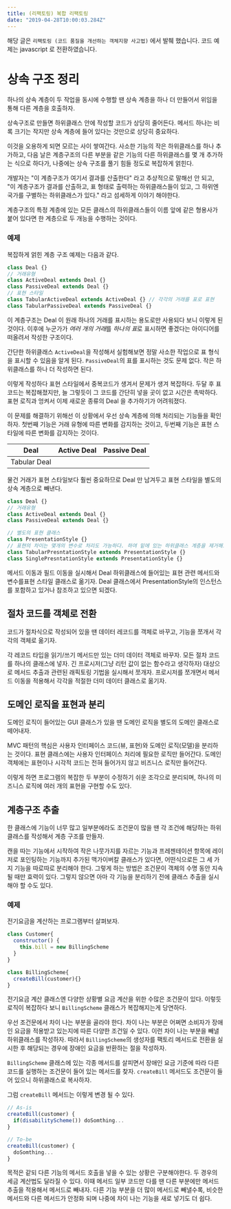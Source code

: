 ```yaml
---
title: (리팩토링) 복합 리팩토링
date: "2019-04-28T10:00:03.284Z"
---
```


해당 글은 `리팩토링 (코드 품질을 개선하는 객체지향 사고법)` 에서 발췌 했습니다. 코드 예제는 javascript 로 전환하였습니다.

# 상속 구조 정리

하나의 상속 계층이 두 작업을 동시에 수행할 땐 상속 계층을 하나 더 만들어서 위임을 통해 다른 계층을 호출하자.

상속구조로 만들면 하위클래스 안에 작성할 코드가 상당히 줄어든다.
메서드 하나는 비록 크기는 작지만 상속 계층에 들어 있다는 것만으로 상당히 중요하다.

이것을 오용하게 되면 모르는 사이 쌓여간다. 사소한 기능의 작은 하위클래스를 하나 추가하고, 다음 날은 계층구조의 다른 부분을 같은 기능의 다른 하위클래스를 몇 개 추가하는 식으로 하다가, 나중에는 상속 구조를 풀기 힘들 정도로 복잡하게 얽힌다.

개발자는 "이 계층구조가 여기서 결과를 산출한다" 라고 추상적으로 말해선 안 되고, "이 계층구조가 결과를 산출하고, 표 형태로 출력하는 하위클래스들이 있고, 그 하위엔 국가를 구별하는 하위클래스가 있다." 라고 섬세하게 이야기 해야한다.

계층구조의 특정 계층에 있는 모든 클래스의 하위클래스들이 이름 앞에 같은 형용사가 붙어 있다면 한 계층으로 두 개능을 수행하는 것이다.

### 예제

복잡하게 얽힌 계층 구조 예제는 다음과 같다.

```javascript
class Deal {}
// 거래유형
class ActiveDeal extends Deal {}
class PassiveDeal extends Deal {}
// 표현 스타일
class TabularActiveDeal extends ActiveDeal {} // 각각의 거래를 표로 표현
class TabularPassiveDeal extends PassiveDeal {}
```

이 계층구조는 Deal 이 원래 하나의 거래를 표시하는 용도로만 사용되다 보니 이렇게 된것이다.
이후에 누군가가 *여러 개의 거래*를 *하나의 표*로 표시하면 좋겠다는 아이디어를 떠올려서 작성한 구조이다.

간단한 하위클래스 `ActiveDeal`을 작성해서 실험해보면 정말 사소한 작업으로 표 형식을 표시할 수 있음을 알게 된다.
`PassiveDeal`의 표를 표시하는 것도 문제 없다. 작은 하위클래스를 하나 더 작성하면 된다.

이렇게 작성하다 표현 스타일에서 중복코드가 생겨서 문제가 생겨 복잡하다.
두달 후 표 코드는 복잡해졌지만, 늘 그렇듯이 그 코드를 간단히 넣을 곳이 없고 시간은 촉박하다. 표현 로직과 엉켜서 이제 새로운 종류의 Deal 을 추가하기가 어려워졌다.

이 문제를 해결하기 위해선 이 상황에서 우선 상속 계층에 의해 처리되는 기능들을 확인하자.
첫번째 기능은 거래 유형에 따른 변화를 감지하는 것이고, 두번째 기능은 표현 스타일에 따른 변화를 감지하는 것이다.

| Deal         | Active Deal | Passive Deal |
| ------------ | ----------- | ------------ |
| Tabular Deal |             |              |

물건 거래가 표현 스타일보다 훨씬 중요하므로 Deal 만 남겨두고 표현 스타일을 별도의 상속 계층으로 빼낸다.

```javascript
class Deal {}
// 거래유형
class ActiveDeal extends Deal {}
class PassiveDeal extends Deal {}

// 별도의 표현 클래스
class PresentationStyle {}
// 표현의 차이는 몇개의 변수로 처리도 가능하다. 하여 밑에 있는 하위클래스 계층을 제거해도 된다. 
class TabularPresntationStyle extends PresentationStyle {}
class SinglePresntationStyle extends PresentationStyle {}
```

메서드 이동과 필드 이동을 실시해서 Deal 하위클래스에 들어있는 표현 관련 메서드와 변수를표현 스타일 클래스로 옮기자.
Deal 클래스에서 PresentationStyle의 인스턴스를 포함하고 있거나 참조하고 있으면 되겠다. 


## 절차 코드를 객체로 전환

코드가 절차식으로 작성되어 있을 땐 데이터 레코드를 객체로 바꾸고, 기능을 쪼개서 각각의 객체로 옮기자.

각 레코드 타입을 읽기/쓰기 메서드만 있는 더미 데이터 객체로 바꾸자.
모든 절차 코드를 하나의 클래스에 넣자. 
긴 프로시저(그냥 리턴 값이 없는 함수라고 생각하자) 대상으로 메서드 추출과 관련된 래픽토링 기법을 실시해서 쪼개자.
프로시저를 쪼개면서 메서드 이동을 적용해서 각각을 적절한 더미 데이터 클래스로 옮기자. 

## 도메인 로직을 표현과 분리

도메인 로직이 들어있는 GUI 클래스가 있을 땐 도메인 로직을 별도의 도메인 클래스로 떼어내자.

MVC 패턴의 핵심은 사용자 인터페이스 코드(뷰, 표현)와 도메인 로직(모델)을 분리하는 것이다. 표현 클래스에는 사용자 인터페이스 처리에 필요한 로직만 들어간다. 
도메인 객체에는 표현이나 시각적 코드는 전혀 들어가지 않고 비즈니스 로직만 들어간다. 

이렇게 하면 프로그램의 복잡한 두 부분이 수정하기 쉬운 조각으로 분리되며, 하나의 미즈니스 로직에 여러 개의 표현을 구현할 수도 있다. 

## 계층구조 추출

한 클래스에 기능이 너무 많고 일부분에라도 조건문이 많을 땐 각 조건에 해당하는 하위클래스를 작성해서 계층 구조를 만들자. 

캔을 따는 기능에서 시작하여 작은 나뭇가지를 자르는 기능과 프레젠테이션 항목에 레이저로 포인팅하는 기능까지 추가된 맥가이버칼 클래스가 있다면, 어떤식으로든 그 세 가지 기능을 따로따로 분리해야 한다. 그렇게 하는 방법은 조건문이 객체의 수명 동안 지속될 때만 효력이 있다. 그렇지 않으면 아마 각 기능을 분리하기 전에 클래스 추출을 실시해야 할 수도 있다. 

### 예제

전기요금을 계산하는 프로그램부터 살펴보자. 

```javascript
class Customer{
  constructor() {
    this.bill = new BillingScheme
  }
}

class BillingScheme{
  createBill(customer){}
}
```

전기요금 계산 클래스엔 다양한 상황별 요금 계산을 위한 수많은 조건문이 있다. 이렇듯 로직이 복잡하다 보니 `BillingScheme` 클래스가 복잡해지는게 당연하다.

우선 조건문에서 차이 나는 부분을 골라야 한다. 차이 나는 부분은 어쩌면 소비자가 장애인 요금을 적용받고 있는지에 따른 다양한 조건일 수 있다. 
이런 차이 나는 부분을 빼낼 하위클래스를 작성하자. 따라서 `BillingScheme`의 생성자를 팩토리 메서드로 전환을 실시한 후 해당되는 경우에 장애인 요금을 반환하는 절을 작성하자. 

`BillingScheme` 클래스에 있는 각종 메서드를 살피면서 장애인 요금 기준에 따라 다른 코드를 실행하는 조건문이 들어 있는 메서드를 찾자. 
`createBill` 메서드도 조건문이 들어 있으니 하위클래스로 복사하자.

그럼 `createBill` 메서드는 이렇게 변경 될 수 있다.

```javascript
// As-is
createBill(customer) {
  if(disabilityScheme()) doSomthing...
}

// To-be
createBill(customer) {
  doSomthing...
}
```
목적은 같되 다른 기능의 메서드 호출을 넣을 수 있는 상황은 구분해야한다. 두 경우의 세금 계산법도 달라질 수 있다. 
이때 메서드 일부 코드만 다를 땐 다른 부분에만 메서드 추출을 적용해서 메서드로 빼내자.
다른 기능 부분을 더 많이 메서드로 빼낼수록, 비슷한 메서드와 다른 메서드가 안정화 되며 나중에 차이 나는 기능을 새로 넣기도 더 쉽다.